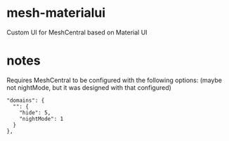 # mesh-materialui

Custom UI for MeshCentral based on Material UI

# notes

Requires MeshCentral to be configured with the following options: (maybe not nightMode, but it was designed with that configured)

```
"domains": {
  "": {
    "hide": 5,
    "nightMode": 1
  }
},
```
